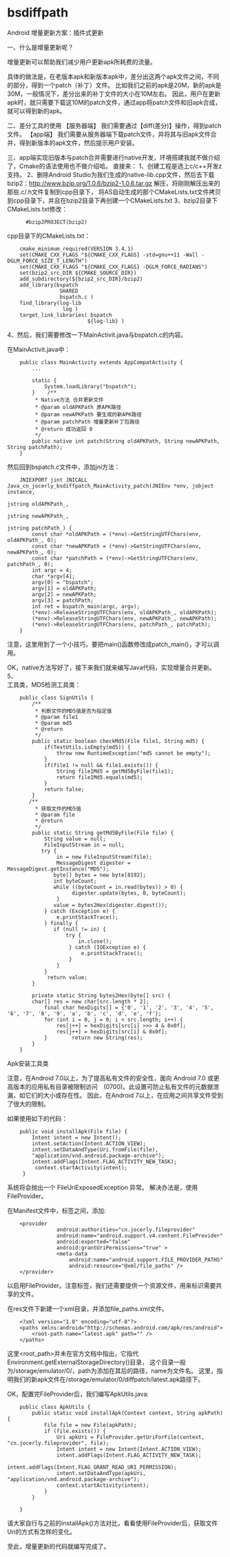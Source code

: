 # bsdiffpath
Android 增量更新方案：插件式更新

一、什么是增量更新呢？

增量更新可以帮助我们减少用户更新apk所耗费的流量。

具体的做法是，在老版本apk和新版本apk中，差分出这两个apk文件之间，不同的部分，得到一个patch（补丁）文件。
比如我们之前的apk是20M，新的apk是30M，一般情况下，差分出来的补丁文件的大小在10M左右。
因此，用户在更新apk时，就只需要下载这10M的patch文件，通过app将patch文件和旧apk合成，就可以得到新的apk。

二、差分工具的使用
【服务器端】
    我们需要通过【diff(差分)】操作，得到patch文件。
【app端】
    我们需要从服务器端下载patch文件，并将其与旧apk文件合并，得到新版本的apk文件，然后提示用户安装。
    
三、app端实现旧版本与patch合并需要进行native开发，环境搭建我就不做介绍了，Cmake的语法使用也不做介绍哈。
直接来：
1、创建工程是选上c/c++开发z支持。
2、删除Android Studio为我们生成的native-lib.cpp文件，然后去下载bzip2：http://www.bzip.org/1.0.6/bzip2-1.0.6.tar.gz
解压，将刚刚解压出来的那些.c/.h文件复制到cpp目录下，
将AS自动生成的那个CMakeLists.txt文件拷贝到cpp目录下，并且在bzip2目录下再创建一个CMakeLists.txt
3、bzip2目录下CMakeLists.txt修改：

          #bzip2PROJECT(bzip2)
          
 cpp目录下的CMakeLists.txt：

        cmake_minimum_required(VERSION 3.4.1)
        set(CMAKE_CXX_FLAGS "${CMAKE_CXX_FLAGS} -std=gnu++11 -Wall -DGLM_FORCE_SIZE_T_LENGTH")
        set(CMAKE_CXX_FLAGS "${CMAKE_CXX_FLAGS} -DGLM_FORCE_RADIANS")
        set(bzip2_src_DIR ${CMAKE_SOURCE_DIR})
        add_subdirectory(${bzip2_src_DIR}/bzip2)
        add_library(bspatch
                     SHARED
                     bspatch.c )
        find_library(log-lib
                      log )
        target_link_libraries( bspatch
                              ${log-lib} )

4、然后，我们需要修改一下MainActivit.java与bspatch.c的内容。

在MainActivit.java中：

        public class MainActivity extends AppCompatActivity {
            ...    

            static {
                System.loadLibrary("bspatch");
            }    /**
             * Native方法 合并更新文件
             * @param oldAPKPath 原APK路径
             * @param newAPKPath 要生成的新APK路径
             * @param patchPath 增量更新补丁包路径
             * @return 成功返回 0
             */
            public native int patch(String oldAPKPath, String newAPKPath, String patchPath);
        }
        
然后回到bspatch.c文件中，添加jni方法：

        JNIEXPORT jint JNICALL Java_cn_jocerly_bsdiffpatch_MainActivity_patch(JNIEnv *env, jobject instance,
                                                                     jstring oldAPKPath_,
                                                                     jstring newAPKPath_,
                                                                     jstring patchPath_) {
            const char *oldAPKPath = (*env)->GetStringUTFChars(env, oldAPKPath_, 0);
            const char *newAPKPath = (*env)->GetStringUTFChars(env, newAPKPath_, 0);
            const char *patchPath = (*env)->GetStringUTFChars(env, patchPath_, 0);
            int argc = 4;
            char *argv[4];
            argv[0] = "bspatch";
            argv[1] = oldAPKPath;
            argv[2] = newAPKPath;
            argv[3] = patchPath;
            int ret = bspatch_main(argc, argv);
            (*env)->ReleaseStringUTFChars(env, oldAPKPath_, oldAPKPath);
            (*env)->ReleaseStringUTFChars(env, newAPKPath_, newAPKPath);
            (*env)->ReleaseStringUTFChars(env, patchPath_, patchPath);
        }

注意，这里用到了一个小技巧，要把main()函数修改成patch_main()，才可以调用。

OK，native方法写好了，接下来我们就来编写Java代码，实现增量合并更新。                      
5、                      
工具类，MD5检测工具类：

        public class SignUtils {    
            /**
             * 判断文件的MD5值是否为指定值
             * @param file1
             * @param md5
             * @return
             */
            public static boolean checkMd5(File file1, String md5) {        
                if(TextUtils.isEmpty(md5)) {            
                    throw new RuntimeException("md5 cannot be empty");
                }        
                if(file1 != null && file1.exists()) {
                    String file1Md5 = getMd5ByFile(file1);            
                    return file1Md5.equals(md5);
                }        
                return false;
            }    
           /**
             * 获取文件的MD5值
             * @param file
             * @return
             */
            public static String getMd5ByFile(File file) {
                String value = null;
                FileInputStream in = null;        
               try {            
                    in = new FileInputStream(file);
                    MessageDigest digester = MessageDigest.getInstance("MD5");            
                   byte[] bytes = new byte[8192];            
                   int byteCount;           
                   while ((byteCount = in.read(bytes)) > 0) {
                         digester.update(bytes, 0, byteCount);
                    }            
                   value = bytes2Hex(digester.digest());
                } catch (Exception e) {
                    e.printStackTrace();
                } finally {           
                   if (null != in) {                
                       try {                    
                           in.close();
                        } catch (IOException e) {
                            e.printStackTrace();
                        }
                    }
                }        
                 return value;
            }    

            private static String bytes2Hex(byte[] src) {        
            char[] res = new char[src.length * 2];
                final char hexDigits[] = {'0', '1', '2', '3', '4', '5', '6', '7', '8', '9', 'a', 'b', 'c', 'd', 'e', 'f'};        
                for (int i = 0, j = 0; i < src.length; i++) {
                    res[j++] = hexDigits[src[i] >>> 4 & 0x0f];
                    res[j++] = hexDigits[src[i] & 0x0f];
                }        return new String(res);
            }
        }
        
        
Apk安装工具类

注意，在Android 7.0以上，为了提高私有文件的安全性，面向 Android 7.0 或更高版本的应用私有目录被限制访问　(0700)。此设置可防止私有文件的元数据泄漏，如它们的大小或存在性。 因此，在Android 7以上，在应用之间共享文件受到了很大的限制。

如果使用如下的代码：

        public void installApk(File file) {     
            Intent intent = new Intent();     
            intent.setAction(Intent.ACTION_VIEW);     
            intent.setDataAndType(Uri.fromFile(file),             
            "application/vnd.android.package-archive");     
            intent.addFlags(Intent.FLAG_ACTIVITY_NEW_TASK);
             context.startActivity(intent);
         }
         
系统将会抛出一个 FileUriExposedException 异常。 解决办法是，使用FileProvider。

在Manifest文件中，<application></application>标签之间，添加:

        <provider
                    android:authorities="cn.jocerly.fileprovider"
                    android:name="android.support.v4.content.FileProvider"
                    android:exported="false"
                    android:grantUriPermissions="true" >
                    <meta-data
                        android:name="android.support.FILE_PROVIDER_PATHS"
                        android:resource="@xml/file_paths" />
        </provider>
        
以启用FileProvider。注意<meta-data>标签，我们还需要提供一个资源文件，用来标识需要共享的文件。

在res文件下新建一个xml目录，并添加file_paths.xml文件。

        <?xml version="1.0" encoding="utf-8"?>
        <paths xmlns:android="http://schemas.android.com/apk/res/android">
            <root-path name="latest.apk" path="" />
        </paths>
        
这里<root_path>并未在官方文档中指出，它指代Environment.getExternalStorageDirectory()目录， 这个目录一般为/storage/emulator/0/，path为添加在其后的路径，name为文件名。 这里，指明我们的新apk文件在/storage/emulator/0/diffpatch/latest.apk路径下。

OK，配置完FileProvider后，我们编写ApkUtils.java:

        public class ApkUtils {    
            public static void installApk(Context context, String apkPath) {        
                File file = new File(apkPath);        
                if (file.exists()) {
                    Uri apkUri = FileProvider.getUriForFile(context, "cn.jocerly.fileprovider", file);            
                    Intent intent = new Intent(Intent.ACTION_VIEW);            
                    intent.addFlags(Intent.FLAG_ACTIVITY_NEW_TASK);            
                    intent.addFlags(Intent.FLAG_GRANT_READ_URI_PERMISSION);            
                    intent.setDataAndType(apkUri, "application/vnd.android.package-archive");
                    context.startActivity(intent);
                }
            }

        }
        
        
请大家自行与之前的installApk()方法对比，看看使用FileProvider后，获取文件Uri的方式有怎样的变化。

至此，增量更新的代码就编写完成了。                      
